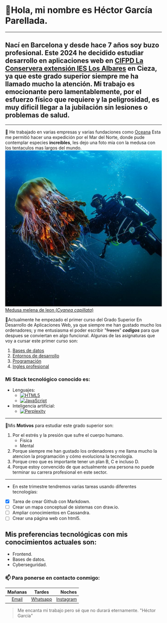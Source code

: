 # 👋Hola, mi nombre es  Héctor García Parellada.
- ---
  ## Nací en Barcelona y desde hace 7 años soy buzo profesional. Este 2024  he decidido estudiar desarrollo en aplicaciones web en [CIFPD La Conservera extensión IES Los Albares](https://sites.google.com/view/fplaconservera) en Cieza, ya que este grado superior siempre me ha llamado mucho la atención. Mi trabajo es emocionante pero lamentablemente, por el esfuerzo físico que requiere y la peligrosidad, es muy dificil llegar a la jubilación sin lesiones o problemas de salud.
- ---
 🌊 He trabajado en varias empresas y varias fundaciones como [Oceana](https://oceana.org/) Esta me permitió hacer una expedición por el Mar del Norte, donde pude contemplar especies **increibles**, les dejo una foto mia con la medusa con los tentaculos mas largos del mundo.
  ![foto buceando con medusa](https://github.com/Educahector/Educahector/blob/main/foto%20buceo.jpg)
[Medusa melena de leon (*Cyanea capillata*)](https://es.wikipedia.org/wiki/Cyanea_capillata. "La mas grande del mundo")

 🌱Actualmente he empezado el primer curso del Grado Superior En Desarrollo de Aplicaciones Web, ya que siempre me han gustado mucho los ordenadores; y me entusiasma el poder escribir "~~frases~~" ***codigos*** para que despues se conviertan en algo funcional. Algunas de las asignaturas que voy a cursar este primer curso son:
1. [Bases de datos](https://ead.murciaeduca.es/course/view.php?id=11656)
2. [Entornos de desarrollo](https://ead.murciaeduca.es/course/view.php?id=11658)
3. [Programación](https://ead.murciaeduca.es/course/view.php?id=11657)
4. [Ingles profesional](https://ead.murciaeduca.es/course/view.php?id=11502)

  ### Mi Stack tecnológico conocido es:
 - Lenguajes:
   * [![HTML5](https://img.shields.io/badge/HTML5-E34F26?style=flat&logo=html5&logoColor=white)](https://www.youtube.com/watch?v=Kd5GiBcjSfY)
   * [![JavaScript](https://img.shields.io/badge/JavaScript-F7DF1E?style=flat&logo=javascript&logoColor=black)](https://www.youtube.com/watch?v=v8Evfd6AFpw)
 - Inteligencia artificial:
   * [![Perplexity](https://img.shields.io/badge/Perplexity-5A67D8?style=flat&logo=perplexity&logoColor=white)](https://www.perplexity.ai/)
 
----

 🎯Mis **Motivos** para estudiar este grado superior son:  
1. Por el estrés y la presión que sufre el cuerpo humano.
   * Fisica
   * Mental
3. Porque siempre me han gustado los ordenadores y me llama mucho la atencion la programación y cómo evoluciona la tecnología.
4. Porque creo que es importante tener un plan B, C e incluso D.
5. Porque estoy convencido de que actualmente una persona no puede terminar su carrera profesional en este sector.
---

- En este trimestre tendremos varias tareas usando diferentes tecnologías:
- [x] Tarea de crear Github con Markdown.
- [ ] Crear un mapa conceptual de sistemas con draw.io.
- [ ] Ampliar conocimientos en Cassandra.
- [ ] Crear una página web con html5.

 ## Mis preferencias tecnológicas con mis conocimientos actuales son: 
   - Frontend.
   - Bases de datos.
   - Cyberseguridad.
    
### 📫 Para ponerse en contacto conmigo:
  
 |Mañanas|Tardes|Noches|
 |:---:|:---:|---:|
 |[Email](Mailto:HectorDive@yahoo.com)|[Whatsapp](https://wa.me/65434320)|[Instagram](https://www.instagram.com/Hectordiver)|

 
  > Me encanta mi trabajo pero sé que no durará eternamente. "Héctor García"

<!---
Educahector/Educahector is a ✨ special ✨ repository because its `README.md` (this file) appears on your GitHub profile.
You can click the Preview link to take a look at your changes.
--->
